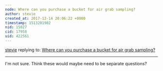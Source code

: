 ```yaml
---
node: Where can you purchase a bucket for air grab sampling? 
author: stevie
created_at: 2017-12-14 20:06:22 +0000
timestamp: 1513281982
nid: 15027
cid: 17958
uid: 422561
---
```




[stevie](../profile/stevie) replying to: [Where can you purchase a bucket for air grab sampling? ](../notes/stevie/10-11-2017/where-can-you-purchase-a-bucket-for-air-grab-sampling)

----
I'm not sure. Think these would maybe need to be separate questions? 